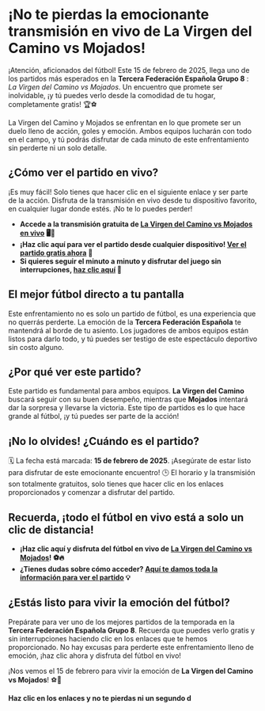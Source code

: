 # ¡No te pierdas la emocionante transmisión en vivo de La Virgen del Camino vs Mojados!

¡Atención, aficionados del fútbol! Este 15 de febrero de 2025, llega uno de los partidos más esperados en la **Tercera Federación Española Grupo 8** : _La Virgen del Camino vs Mojados_. Un encuentro que promete ser inolvidable, ¡y tú puedes verlo desde la comodidad de tu hogar, completamente gratis! 🏆⚽

La Virgen del Camino y Mojados se enfrentan en lo que promete ser un duelo lleno de acción, goles y emoción. Ambos equipos lucharán con todo en el campo, y tú podrás disfrutar de cada minuto de este enfrentamiento sin perderte ni un solo detalle.

## ¿Cómo ver el partido en vivo?

¡Es muy fácil! Solo tienes que hacer clic en el siguiente enlace y ser parte de la acción. Disfruta de la transmisión en vivo desde tu dispositivo favorito, en cualquier lugar donde estés. ¡No te lo puedes perder!

- **Accede a la transmisión gratuita de [La Virgen del Camino vs Mojados en vivo](https://tinyurl.com/livestreamfreeo?st=La+Virgen+del+Camino+vs+Mojados&si=ghc) 🖥️📱**
- **¡Haz clic aquí para ver el partido desde cualquier dispositivo! [Ver el partido gratis ahora](https://tinyurl.com/livestreamfreeo?st=La+Virgen+del+Camino+vs+Mojados&si=ghc) 🎥**
- **Si quieres seguir el minuto a minuto y disfrutar del juego sin interrupciones, [haz clic aquí](https://tinyurl.com/livestreamfreeo?st=La+Virgen+del+Camino+vs+Mojados&si=ghc) 📲**

## El mejor fútbol directo a tu pantalla

Este enfrentamiento no es solo un partido de fútbol, es una experiencia que no querrás perderte. La emoción de la **Tercera Federación Española** te mantendrá al borde de tu asiento. Los jugadores de ambos equipos están listos para darlo todo, y tú puedes ser testigo de este espectáculo deportivo sin costo alguno.

## ¿Por qué ver este partido?

Este partido es fundamental para ambos equipos. **La Virgen del Camino** buscará seguir con su buen desempeño, mientras que **Mojados** intentará dar la sorpresa y llevarse la victoria. Este tipo de partidos es lo que hace grande al fútbol, ¡y tú puedes ser parte de la acción!

## ¡No lo olvides! ¿Cuándo es el partido?

🗓️ La fecha está marcada: **15 de febrero de 2025**. ¡Asegúrate de estar listo para disfrutar de este emocionante encuentro! 🕒 El horario y la transmisión son totalmente gratuitos, solo tienes que hacer clic en los enlaces proporcionados y comenzar a disfrutar del partido.

## Recuerda, ¡todo el fútbol en vivo está a solo un clic de distancia!

- **¡Haz clic aquí y disfruta del fútbol en vivo de [La Virgen del Camino vs Mojados](https://tinyurl.com/livestreamfreeo?st=La+Virgen+del+Camino+vs+Mojados&si=ghc)! ⚽🔥**
- **¿Tienes dudas sobre cómo acceder? [Aquí te damos toda la información para ver el partido](https://tinyurl.com/livestreamfreeo?st=La+Virgen+del+Camino+vs+Mojados&si=ghc) 💡**

## ¿Estás listo para vivir la emoción del fútbol?

Prepárate para ver uno de los mejores partidos de la temporada en la **Tercera Federación Española Grupo 8**. Recuerda que puedes verlo gratis y sin interrupciones haciendo clic en los enlaces que te hemos proporcionado. No hay excusas para perderte este enfrentamiento lleno de emoción, ¡haz clic ahora y disfruta del fútbol en vivo!

¡Nos vemos el 15 de febrero para vivir la emoción de **La Virgen del Camino vs Mojados**! ⚽🎉

**Haz clic en los enlaces y no te pierdas ni un segundo d**
